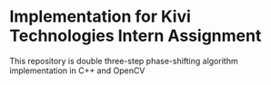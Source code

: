 # Implementation for Kivi Technologies Intern Assignment

This repository is double three-step phase-shifting algorithm implementation in C++ and OpenCV